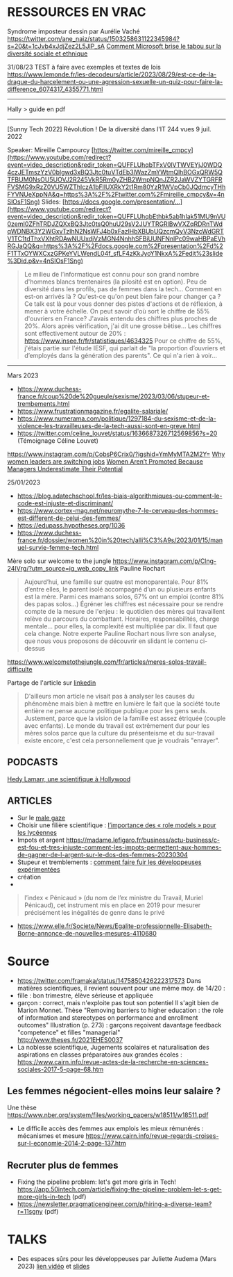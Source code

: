 # RESSOURCES EN VRAC


Syndrome imposteur dessin par Aurélie Vaché https://twitter.com/ane_naiz/status/1503258631122345984?s=20&t=1cJvb4xJdjZez2L5JlP_sA
[Comment Microsoft brise le tabou sur la diversité sociale et ethnique](https://fabiolador.substack.com/p/comment-microsoft-brise-le-tabou?utm_source=profile&utm_medium=reader2)


31/08/23
TEST à faire avec exemples et textes de lois https://www.lemonde.fr/les-decodeurs/article/2023/08/29/est-ce-de-la-drague-du-harcelement-ou-une-agression-sexuelle-un-quiz-pour-faire-la-difference_6074317_4355771.html

---
Hally > guide en pdf

---

[Sunny Tech 2022] Révolution ! De la diversité dans l'IT
244 vues 9 juil. 2022

Speaker: Mireille Campourcy [https://twitter.com/mireille_cmpcy](https://www.youtube.com/redirect?event=video_description&redir_token=QUFFLUhqbTFxV0lVTWVEYjJ0WDQ4czJETmszYzV0blgwd3xBQ3Jtc0tuVTdEb3lWazZmYWtmQlhBOGxQRW5QTFBUM0NsOU5UOVJ2R245VkR5Rm0yZHB2WmpNQnJZR2JaWVZYTGRFRFVSMG9xRzZ0VU5WZThlczA1bFllUXRkY2t1Rm80YzR1WVpCb0JQdmcyTHhFYVNUeXppNA&q=https%3A%2F%2Ftwitter.com%2Fmireille_cmpcy&v=4nSlOsF1Sng) Slides: [https://docs.google.com/presentation/...](https://www.youtube.com/redirect?event=video_description&redir_token=QUFFLUhqbEthbk5ab1hIak51MU9nVU0zemI0ZFhTRDJZQXxBQ3Jtc0tsQ0huU29sV2JUYTRGRlBwVXZqRDRnTWdqWDNBX3Y2WGxvTzlhN2NsWFJ4b0xFazlHbXBUbUQzcmQyV3NzcWdGRTV1TC1tdThxVXhtRDAwNUUxdjVzMGN4NnhhSFBiUUNFNnlPc09waHBPaEVhRGJaQQ&q=https%3A%2F%2Fdocs.google.com%2Fpresentation%2Fd%2F1TTxOYWXCxzGPKeYVLWendL04f_sfLF4zKkJyoY1NkxA%2Fedit%23slide%3Did.p&v=4nSlOsF1Sng) 
> Le milieu de l’informatique est connu pour son grand nombre d'hommes blancs trentenaires (la pilosité est en option). Peu de diversité dans les profils, pas de femmes dans la tech... Comment en est-on arrivés là ? Qu'est-ce qu'on peut bien faire pour changer ça ? Ce talk est là pour vous donner des pistes d'actions et de réflexion, à mener à votre échelle.
On peut savoir d'où sort le chiffre de 55% d'ouvriers en France? J'avais entendu des chiffres plus proches de 20%.
Alors après vérification, j'ai dit une grosse bêtise... Les chiffres sont effectivement autour de 20% : https://www.insee.fr/fr/statistiques/4634325
Pour ce chiffre de 55%, j'étais partie sur l'étude IESF, qui parlait de "la proportion d’ouvriers et d’employés dans la génération des parents". Ce qui n'a rien à voir...


------


Mars 2023
- https://www.duchess-france.fr/coup%20de%20gueule/sexisme/2023/03/06/stupeur-et-trembements.html
- https://www.frustrationmagazine.fr/egalite-salariale/
- https://www.numerama.com/politique/1297184-du-sexisme-et-de-la-violence-les-travailleuses-de-la-tech-aussi-sont-en-greve.html
- https://twitter.com/celine_louvet/status/1636687326712569856?s=20 (Témoignage Céline Louvet)

https://www.instagram.com/p/CobsP6Crix0/?igshid=YmMyMTA2M2Y=
[Why women leaders are switching jobs](https://www.mckinsey.com/featured-insights/diversity-and-inclusion/women-in-the-workplace)
[Women Aren’t Promoted Because Managers Underestimate Their Potential](https://insights.som.yale.edu/insights/women-arent-promoted-because-managers-underestimate-their-potential)


25/01/2023
- https://blog.adatechschool.fr/les-biais-algorithmiques-ou-comment-le-code-est-injuste-et-discriminant/
- https://www.cortex-mag.net/neuromythe-7-le-cerveau-des-hommes-est-different-de-celui-des-femmes/
- https://edupass.hypotheses.org/1036
- https://www.duchess-france.fr/dossier/women%20in%20tech/alli%C3%A9s/2023/01/15/manuel-survie-femme-tech.html

Mère solo sur welcome to the jungle https://www.instagram.com/p/Clng-24IVrg/?utm_source=ig_web_copy_link
Pauline Rochart
> Aujourd’hui, une famille sur quatre est monoparentale. Pour 81% d’entre elles, le parent isolé accompagné d’un ou plusieurs enfants est la mère. Parmi ces mamans solos, 67% ont un emploi (contre 81% des papas solos...)
Égréner les chiffres est nécessaire pour se rendre compte de la mesure de l'enjeu : le quotidien des mères qui travaillent relève du parcours du combattant. Horaires, responsabilités, charge mentale… pour elles, la complexité est multipliée par dix. Il faut que cela change.
> Notre experte Pauline Rochart nous livre son analyse, que nous vous proposons de découvrir en slidant le contenu ci-dessus

https://www.welcometothejungle.com/fr/articles/meres-solos-travail-difficulte

Partage de l'article sur [linkedin](https://www.linkedin.com/posts/pauline-rochart-4733894b_m%C3%A8res-solos-celles-qui-payent-le-prix-fort-activity-6890211427341463552-umU8/) 
> D'ailleurs mon article ne visait pas à analyser les causes du phénomène mais bien à mettre en lumière le fait que la société toute entière ne pense aucune politique publique pour les gens seuls. Justement, parce que la vision de la famille est assez étriquée (couple avec enfants). Le monde du travail est extrêmement dur pour les mères solos parce que la culture du présenteisme et du sur-travail existe encore, c'est cela personnellement que je voudrais "enrayer".

## PODCASTS
[Hedy Lamarr, une scientifique à Hollywood](https://www.radiofrance.fr/franceinter/podcasts/affaires-sensibles/affaires-sensibles-du-mercredi-21-decembre-2022-1824884)


## ARTICLES
- Sur le [male gaze](https://theconversation.com/lenvers-des-mots-male-gaze-199625?)
- Choisir une filière scientifique : [l’importance des « role models » pour les lycéennes](https://theconversation.com/choisir-une-filiere-scientifique-limportance-des-role-models-pour-les-lyceennes-198908)
- Impots et argent https://madame.lefigaro.fr/business/actu-business/c-est-fou-et-tres-injuste-comment-les-impots-permettent-aux-hommes-de-gagner-de-l-argent-sur-le-dos-des-femmes-20230304
- Stupeur et tremblements : [comment faire fuir les développeuses expérimentées](http://www.duchess-france.fr/coup%20de%20gueule/sexisme/2023/03/06/stupeur-et-trembements.html)
- création
- 
> l’index « Pénicaud » (du nom de l’ex ministre du Travail, Muriel Pénicaud), cet instrument mis en place en 2019 pour mesurer précisément les inégalités de genre dans le privé
- https://www.elle.fr/Societe/News/Egalite-professionnelle-Elisabeth-Borne-annonce-de-nouvelles-mesures-4110680


# Source
- https://twitter.com/framaka/status/1475850426222317573
Dans matières scientifiques, il revient souvent pour une même moy. de 14/20 :
- fille : bon trimestre, élève sérieuse et appliquée
- garçon : correct, mais n'exploite pas tout son potentiel
  Il s'agit bien de Marion Monnet. Thèse "Removing barriers to higher education : the role of information and stereotypes on performance and enrollment outcomes"
  Illustration (p. 273) : garçons reçoivent davantage feedback "competence" et filles "managerial"
  http://www.theses.fr/2021EHES0037
- La noblesse scientifique, Jugements scolaires et naturalisation des aspirations en classes préparatoires aux grandes écoles : https://www.cairn.info/revue-actes-de-la-recherche-en-sciences-sociales-2017-5-page-68.htm

## Les femmes négocient-elles moins leur salaire ?
Une thèse https://www.nber.org/system/files/working_papers/w18511/w18511.pdf
- Le difficile accès des femmes aux emplois les mieux rémunérés : mécanismes et mesure https://www.cairn.info/revue-regards-croises-sur-l-economie-2014-2-page-137.htm

## Recruter plus de femmes

- Fixing the pipeline problem: let's get more girls in Tech! https://app.50intech.com/article/fixing-the-pipeline-problem-let-s-get-more-girls-in-tech  (pdf)
- https://newsletter.pragmaticengineer.com/p/hiring-a-diverse-team?r=11sgny (pdf)
   
# TALKS
-  Des espaces sûrs pour les développeuses par Juliette Audema (Mars 2023) [lien vidéo](https://www.youtube.com/watch?v=ZFc4IaGDvsQ)  et [slides](https://docs.google.com/presentation/d/1nGmGMHy3dGCCPVljarbvQgns75zxncxuDXNp6jHKLMk/edit#slide=id.p)